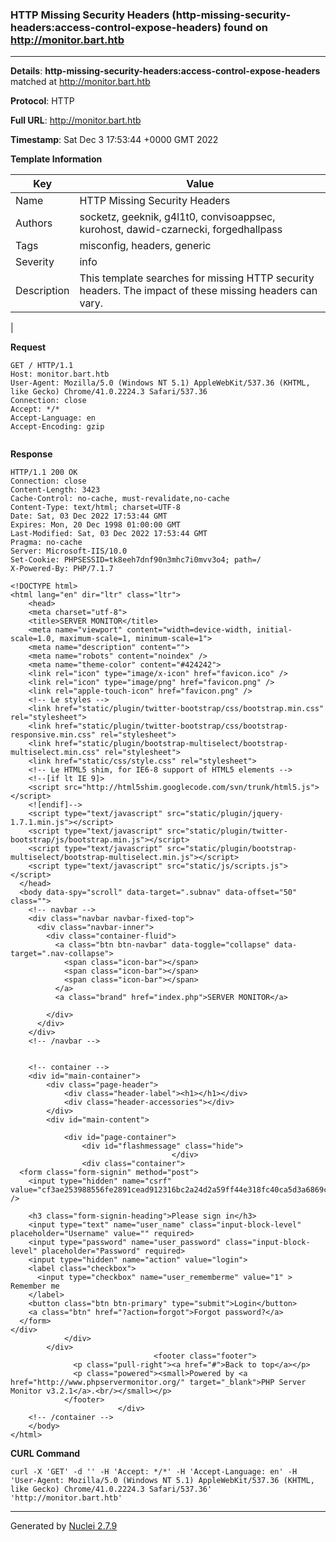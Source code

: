 ### HTTP Missing Security Headers (http-missing-security-headers:access-control-expose-headers) found on http://monitor.bart.htb
---
**Details**: **http-missing-security-headers:access-control-expose-headers**  matched at http://monitor.bart.htb

**Protocol**: HTTP

**Full URL**: http://monitor.bart.htb

**Timestamp**: Sat Dec 3 17:53:44 +0000 GMT 2022

**Template Information**

| Key | Value |
|---|---|
| Name | HTTP Missing Security Headers |
| Authors | socketz, geeknik, g4l1t0, convisoappsec, kurohost, dawid-czarnecki, forgedhallpass |
| Tags | misconfig, headers, generic |
| Severity | info |
| Description | This template searches for missing HTTP security headers. The impact of these missing headers can vary.
 |

**Request**
```http
GET / HTTP/1.1
Host: monitor.bart.htb
User-Agent: Mozilla/5.0 (Windows NT 5.1) AppleWebKit/537.36 (KHTML, like Gecko) Chrome/41.0.2224.3 Safari/537.36
Connection: close
Accept: */*
Accept-Language: en
Accept-Encoding: gzip


```

**Response**
```http
HTTP/1.1 200 OK
Connection: close
Content-Length: 3423
Cache-Control: no-cache, must-revalidate,no-cache
Content-Type: text/html; charset=UTF-8
Date: Sat, 03 Dec 2022 17:53:44 GMT
Expires: Mon, 20 Dec 1998 01:00:00 GMT
Last-Modified: Sat, 03 Dec 2022 17:53:44 GMT
Pragma: no-cache
Server: Microsoft-IIS/10.0
Set-Cookie: PHPSESSID=tk8eeh7dnf90n3mhc7i0mvv3o4; path=/
X-Powered-By: PHP/7.1.7

<!DOCTYPE html>
<html lang="en" dir="ltr" class="ltr">
	<head>
    <meta charset="utf-8">
    <title>SERVER MONITOR</title>
    <meta name="viewport" content="width=device-width, initial-scale=1.0, maximum-scale=1, minimum-scale=1">
    <meta name="description" content="">
    <meta name="robots" content="noindex" />		
    <meta name="theme-color" content="#424242">
	<link rel="icon" type="image/x-icon" href="favicon.ico" />
	<link rel="icon" type="image/png" href="favicon.png" />
	<link rel="apple-touch-icon" href="favicon.png" />
    <!-- Le styles -->
    <link href="static/plugin/twitter-bootstrap/css/bootstrap.min.css" rel="stylesheet">
    <link href="static/plugin/twitter-bootstrap/css/bootstrap-responsive.min.css" rel="stylesheet">
    <link href="static/plugin/bootstrap-multiselect/bootstrap-multiselect.min.css" rel="stylesheet">
    <link href="static/css/style.css" rel="stylesheet">
	<!-- Le HTML5 shim, for IE6-8 support of HTML5 elements -->
    <!--[if lt IE 9]>
    <script src="http://html5shim.googlecode.com/svn/trunk/html5.js"></script>
	<![endif]-->
    <script type="text/javascript" src="static/plugin/jquery-1.7.1.min.js"></script>
    <script type="text/javascript" src="static/plugin/twitter-bootstrap/js/bootstrap.min.js"></script>
    <script type="text/javascript" src="static/plugin/bootstrap-multiselect/bootstrap-multiselect.min.js"></script>
    <script type="text/javascript" src="static/js/scripts.js"></script>
  </head>
  <body data-spy="scroll" data-target=".subnav" data-offset="50" class="">
    <!-- navbar -->
    <div class="navbar navbar-fixed-top">
      <div class="navbar-inner">
        <div class="container-fluid">
          <a class="btn btn-navbar" data-toggle="collapse" data-target=".nav-collapse">
            <span class="icon-bar"></span>
            <span class="icon-bar"></span>
            <span class="icon-bar"></span>
          </a>
          <a class="brand" href="index.php">SERVER MONITOR</a>

        </div>
      </div>
    </div>
    <!-- /navbar -->

	
    <!-- container -->
    <div id="main-container">
		<div class="page-header">
			<div class="header-label"><h1></h1></div>
			<div class="header-accessories"></div>
		</div>
		<div id="main-content">
			
			<div id="page-container">
				<div id="flashmessage" class="hide">
									</div>
				<div class="container">
  <form class="form-signin" method="post">
	<input type="hidden" name="csrf" value="cf3ae253988556fe2891cead912316bc2a24d2a59ff44e318fc40ca5d3a6869c" />

    <h3 class="form-signin-heading">Please sign in</h3>
    <input type="text" name="user_name" class="input-block-level" placeholder="Username" value="" required>
    <input type="password" name="user_password" class="input-block-level" placeholder="Password" required>
	<input type="hidden" name="action" value="login">
    <label class="checkbox">
  	  <input type="checkbox" name="user_rememberme" value="1" > Remember me
    </label>
    <button class="btn btn-primary" type="submit">Login</button>
    <a class="btn" href="?action=forgot">Forgot password?</a>
  </form>
</div>
			</div>
		</div>
								<footer class="footer">
			  <p class="pull-right"><a href="#">Back to top</a></p>
			  <p class="powered"><small>Powered by <a href="http://www.phpservermonitor.org/" target="_blank">PHP Server Monitor v3.2.1</a>.<br/></small></p>
			</footer>
						</div>
    <!-- /container -->
    </body>
</html>

```


**CURL Command**
```
curl -X 'GET' -d '' -H 'Accept: */*' -H 'Accept-Language: en' -H 'User-Agent: Mozilla/5.0 (Windows NT 5.1) AppleWebKit/537.36 (KHTML, like Gecko) Chrome/41.0.2224.3 Safari/537.36' 'http://monitor.bart.htb'
```
---
Generated by [Nuclei 2.7.9](https://github.com/projectdiscovery/nuclei)